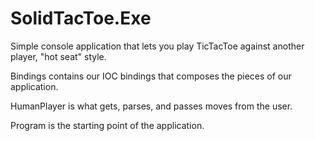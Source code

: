 ﻿# SolidTacToe.Exe

Simple console application that lets you play TicTacToe against another player, "hot seat" style.

Bindings contains our IOC bindings that composes the pieces of our application.

HumanPlayer is what gets, parses, and passes moves from the user.

Program is the starting point of the application.